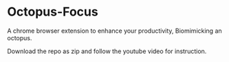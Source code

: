 # Octopus-Focus
A chrome browser extension to enhance your productivity, Biomimicking an octopus.

Download the repo as zip and follow the youtube video for instruction.
